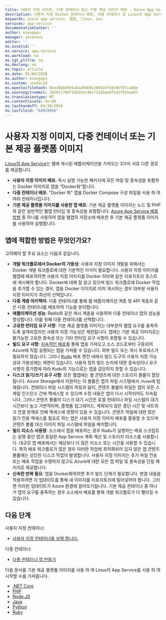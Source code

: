 ```yaml
---
title: 사용자 지정 이미지, 다중 컨테이너 또는 기본 제공 이미지 배포 - Azure App Service | Microsoft Docs
description: 사용자 지정 Docker 컨테이너 배포, 다중 컨테이너 및 Linux의 App Service를 위한 기본 제공 애플리케이션 프레임워크 중 하나를 결정하는 방법
keywords: azure app service, 웹앱, linux, oss
services: app-service
documentationCenter: ''
author: msangapu
manager: jeconnoc
editor: ''
ms.assetid: ''
ms.service: app-service
ms.workload: na
ms.tgt_pltfrm: na
ms.devlang: na
ms.topic: article
ms.date: 05/04/2018
ms.author: msangapu
ms.custom: seodec18
ms.openlocfilehash: bba38bb69e5abaa94b01308924fe0c6bf07ca08e
ms.sourcegitcommit: 2028fc790f1d265dc96cf12d1ee9f1437955ad87
ms.translationtype: MT
ms.contentlocale: ko-KR
ms.lasthandoff: 04/30/2019
ms.locfileid: "64919958"
---
```

# <a name="custom-image-multi-container-or-built-in-platform-image"></a>사용자 지정 이미지, 다중 컨테이너 또는 기본 제공 플랫폼 이미지

[Linux의 App Service](app-service-linux-intro.md)는 웹에 게시된 애플리케이션을 가져오는 3가지 서로 다른 경로를 제공합니다.

- **사용자 지정 이미지 배포**: 즉시 실행 가능한 패키지에 모든 파일 및 종속성을 포함하는 Docker 이미지로 앱을 “Docker화”합니다.
- **다중 컨테이너 배포**: "Docker 화" 앱을 Docker Compose 구성 파일을 사용 하 여 여러 컨테이너입니다.
- **기본 제공 플랫폼 이미지를 사용한 앱 배포**: 기본 제공 플랫폼 이미지는 노드 및 PHP와 같은 일반적인 웹앱 런타임 및 종속성을 포함합니다. [Azure App Service 배포 방법](../deploy-local-git.md?toc=%2fazure%2fapp-service%2fcontainers%2ftoc.json) 중 하나를 사용하여 앱을 웹앱의 저장소에 배포한 후 기본 제공 플랫폼 이미지를 사용하여 실행합니다.

## <a name="which-method-is-right-for-your-app"></a>앱에 적합한 방법은 무엇인가요? 

고려해야 할 주요 요소는 다음과 같습니다.

- **개발 워크플로에서 Docker의 가용성**: 사용자 지정 이미지 개발을 위해서는 Docker 개발 워크플로에 대한 기본적인 지식이 필요합니다. 사용자 지정 이미지를 웹앱에 배포하려면 사용자 지정 이미지를 Docker 허브와 같은 리포지토리 호스트에 게시해야 합니다. Docker에 대해 잘 알고 있으며 빌드 워크플로에 Docker 작업을 추가할 수 있는 경우, 앱을 Docker 이미지로 이미 게시하는 경우 대부분 사용자 지정 이미지가 최선의 선택입니다.
- **다중 계층 아키텍처**: 다중 컨테이너를 통해 웹 애플리케이션 계층 및 API 계층과 같은 다중 컨테이너를 배포하여 기능을 분리합니다. 
- **애플리케이션 성능**: Redis와 같은 캐시 계층을 사용하여 다중 컨테이너 앱의 성능을 향상합니다. 이를 위해 다중 컨테이너를 선택합니다.
- **고유한 런타임 요구 사항**: 기본 제공 플랫폼 이미지는 대부분의 웹앱 요구를 충족하도록 설계되었지만 사용자 지정 가능성은 제한됩니다. 앱에는 기본 제공 이미지로는 불가능한 고유한 종속성 또는 기타 런타임 요구 사항이 포함될 수 있습니다.
- **빌드 요구 사항**: [지속적인 배포](../deploy-continuous-deployment.md?toc=%2fazure%2fapp-service%2fcontainers%2ftoc.json)를 통해 앱을 가져오고 소스 코드로부터 구동되어 Azure에 직접 실행되는 앱을 가져올 수 있습니다. 외부 빌드 또는 게시 프로세스가 필요하지 않습니다. 그러나 [Kudu](https://github.com/projectkudu/kudu/wiki) 배포 엔진 내에서 빌드 도구의 사용자 지정 가능성과 가용성에는 제한이 있습니다. 사용자 정의 빌드 논리에 대한 종속성이나 요구 사항이 증가함에 따라 Kudu의 기능으로는 앱을 감당하지 못할 수 있습니다.
- **디스크 읽기/쓰기 요구 사항**: 모든 웹앱에는 웹 콘텐츠에 대한 스토리지 볼륨이 할당됩니다. Azure Storage에서 지원하는 이 볼륨은 앱의 파일 시스템에서 `/home`에 탑재됩니다. 컨테이너 파일 시스템의 파일과 달리, 콘텐츠 볼륨의 파일은 앱의 모든 스케일 인스턴스 간에 액세스할 수 있으며 수정 내용은 앱이 다시 시작되어도 지속됩니다. 그러나 콘텐츠 볼륨의 디스크 대기 시간은 로컬 컨테이너 파일 시스템의 대기 시간보다 높고 가변적이며, 플랫폼 업그레이드, 계획되지 않은 중단 시간 및 네트워크 연결 문제로 인해 액세스에 영향이 있을 수 있습니다. 콘텐츠 파일에 대한 많은 읽기 전용 액세스를 필요로 하는 앱은 사용자 지정 이미지 배포를 활용할 수 있으며 콘텐츠 볼륨 대신 이미지 파일 시스템에 파일을 배치합니다.
- **빌드 리소스 사용량**: 소스에서 앱을 배포하는 경우 Kudu가 실행하는 배포 스크립트는 실행 중인 앱과 동일한 App Service 계획 계산 및 스토리지 리소스를 사용합니다. 대규모 앱 배포에서는 예상보다 더 많은 리소스 또는 시간을 사용할 수 있습니다. 특히 배포 워크플로가 많은 경우 이러한 작업에 최적화되어 있지 않은 앱 콘텐츠 볼륨에는 상당한 디스크 작업이 발생합니다. 사용자 지정 이미지는 추가 파일 전송 또는 배포 작업을 수행하지 않고도 Azure에 대한 모든 앱 파일 및 종속성을 단일 패키지로 제공합니다.
- **신속한 반복 필요**: 앱을 Docker화하려면 추가 빌드 단계가 필요합니다. 변경 내용을 적용하려면 각 업데이트를 통해 새 이미지를 리포지토리에 밀어넣어야 합니다. 그러면 이러한 업데이트가 Azure 환경에 끌어오기됩니다. 기본 제공 컨테이너 중 하나가 앱의 요구를 충족하는 경우 소스에서 배포를 통해 개발 워크플로가 더 빨라질 수 있습니다.

## <a name="next-steps"></a>다음 단계

사용자 지정 컨테이너:
* [사용자 지정 컨테이너를 실행 합니다.](quickstart-docker-go.md)

다중 컨테이너:
* [다중 컨테이너 앱 만들기](quickstart-multi-container.md)

다음 문서를 기본 제공 플랫폼 이미지를 사용 하 여 Linux의 App Service를 사용 하 여 시작할 수를 가져옵니다.

* [.NET Core](quickstart-dotnetcore.md)
* [PHP](quickstart-php.md)
* [Node.JS](quickstart-nodejs.md)
* [Java](quickstart-java.md)
* [Python](quickstart-python.md)
* [Ruby](quickstart-ruby.md)